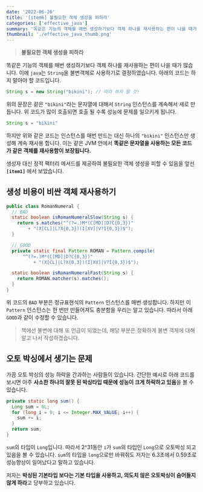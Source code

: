 ```yaml
---
date: '2022-06-26'
title: '[item6] 불필요한 객체 생성을 피하라'
categories: ['effective_java']
summary: '똑같은 기능의 객체를 매번 생성하기보다 객체 하나를 재사용하는 편이 나을 때가 많습니다. 이에 `java`는 `String`을 불변객체로 사용하기로 결정하였습니다.'
thumbnail: './effective_java_thumb.png'
---
```


> **불필요한 객체 생성을 피하라**

똑같은 기능의 객체를 매번 생성하기보다 객체 하나를 재사용하는 편이 나을 때가 많습니다. 이에 `java`는 `String`을 불변객체로 사용하기로 결정하였습니다. 아래의 코드는 하지 말아야 할 코드입니다.
```java
String s = new String("bikini"); // 따라 하지 말 것!
```

위의 문장은 같은 `"bikini"`라는 문자열에 대해서 `String` 인스턴스를 계속해서 새로 만듭니다. 위 코드가 많이 호출되면 호출 될 수록 성능에 문제를 일으키게 됩니다.

```java
String s = "bikini"
```

하지만 위와 같은 코드는 인스턴스를 매번 만드는 대신 하나의 `"bikini"` 인스턴스만 생성해 계속 재사용 합니다. 이는 같은 JVM 안에서 **똑같은 문자열을 사용하는 모든 코드가 같은 객체를 재사용함이 보장됩니다.**

생성자 대신 정적 팩터리 메서드를 제공하여 불필요한 객체 생성을 피할 수 있음을 앞선 **`[item1]`** 에서 보았습니다.

## 생성 비용이 비싼 객체 재사용하기
```java
public class RomanNumeral {
  // BAD
  static boolean isRomanNumeralSlow(String s) {
    return s.matches("^(?=.)M*(C[MD]|D?C{0,3})"
        + "(X[CL]|L?X{0,3})(I[XV]|V?I{0,3})$");
  }

  // GOOD
  private static final Pattern ROMAN = Pattern.compile(
      "^(?=.)M*(C[MD]|D?C{0,3})"
          + "(X[CL]|L?X{0,3})(I[XV]|V?I{0,3})$");

  static boolean isRomanNumeralFast(String s) {
    return ROMAN.matcher(s).matches();
  }
}
```

위 코드의 `BAD` 부분은 정규표현식의 `Pattern` 인스턴스를 매번 생성합니다. 하지만 이 `Pattern` 인스턴스는 한 번만 만들어져도 충분함을 우리는 알고 있습니다. 따라서 아래 `GOOD`과 같이 수정할 수 있습니다.

> 책에선 불변에 대해 또 언급이 되었는데, 해당 부분은 정확하게 불변 객체에 대해 알고 나서 작성하겠습니다.

## 오토 박싱에서 생기는 문제
가끔 오토 박싱의 성능 하락을 간과하는 사람들이 있습니다. 간단한 예시로 아래 코드를 보시면 아주 **사소한 하나의 잘못 된 박싱타입 때문에 성능이 크게 하락하고 있음**을 볼 수 있습니다.
```java
private static long sum() {
  Long sum = 0L;
  for (long i = 0; i <= Integer.MAX_VALUE; i++) {
    sum += i;
  }
  return sum;
}
```

`sum`의 타입이 `Long`입니다. 따라서 2^31동안 `i`가 `sum`의 타입인 `Long`으로 오토박싱 되고 있음을 볼 수 있습니다. `sum`의 타입을 `long`으로만 바꿔줘도 저자는 6.3초에서 0.59초로 성능향상이 일어났다고 말하고 있습니다. 

저자는 **박싱된 기본타입 보다는 기본 타입을 사용하고, 의도치 않은 오토박싱이 숨어들지 않게 하라**고 당부하고 있습니다.


